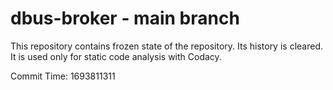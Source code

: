 # dbus-broker - main branch

This repository contains frozen state of the repository.
Its history is cleared. It is used only for static code
analysis with Codacy.

Commit Time: 1693811311